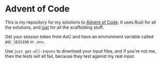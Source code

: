 # Advent of Code

This is my repository for my solutions to [Advent of Code](https://adventofcode.com). It uses Rust for all the solutions, and [just](https://github.com/casey/just) for all the scaffolding stuff.

Get your session token from AoC and have an environment variable called `AOC_SESSION` in `.env`.

Use `just get-all-inputs` to download your input files, and if you're not me, then the tests will all fail, because they test against my real input.
